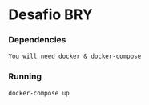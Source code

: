 # Desafio BRY
    
### Dependencies
    You will need docker & docker-compose

### Running
    docker-compose up
